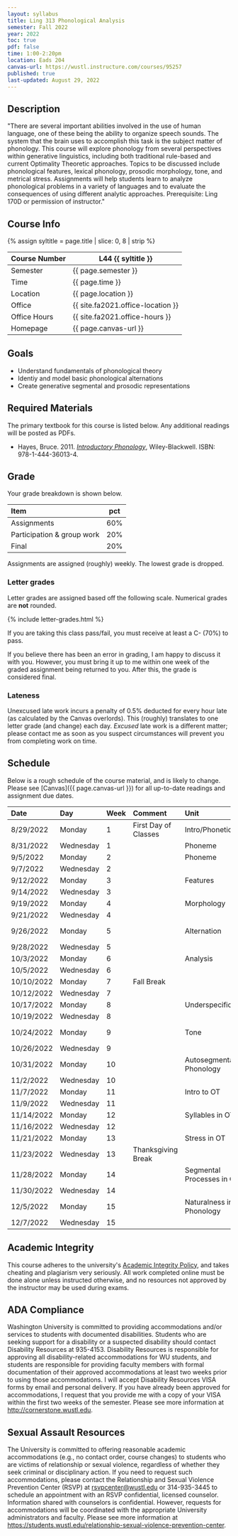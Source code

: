 ```yaml
---
layout: syllabus
title: Ling 313 Phonological Analysis
semester: Fall 2022
year: 2022
toc: true
pdf: false
time: 1:00-2:20pm
location: Eads 204
canvas-url: https://wustl.instructure.com/courses/95257
published: true
last-updated: August 29, 2022
---
```


## Description

"There are several important abilities involved in the use of human language, one of these being the ability to organize speech sounds. The system that the brain uses to accomplish this task is the subject matter of phonology. This course will explore phonology from several perspectives within generative linguistics, including both traditional rule-based and current Optimality Theoretic approaches. Topics to be discussed include phonological features, lexical phonology, prosodic morphology, tone, and metrical stress. Assignments will help students learn to analyze phonological problems in a variety of languages and to evaluate the consequences of using different analytic approaches. Prerequisite: Ling 170D or permission of instructor."

## Course Info

{% assign syltitle = page.title | slice: 0, 8 | strip %}

| Course Number | L44 {{ syltitle }}                          |
|---------------|---------------------------------------------|
| Semester      | {{ page.semester }}                         |
| Time          | {{ page.time }}                             |
| Location      | {{ page.location }}                         |
| Office        | {{ site.fa2021.office-location }}           |
| Office Hours  | {{ site.fa2021.office-hours }}              | 
| Homepage      | {{ page.canvas-url }}                       | 

## Goals

* Understand fundamentals of phonological theory
* Identiy and model basic phonological alternations
* Create generative segmental and prosodic representations

## Required Materials

The primary textbook for this course is listed below. Any additional readings will be posted as PDFs.

* Hayes, Bruce. 2011. [*Introductory Phonology*](https://www.wiley.com/en-us/Introductory+Phonology-p-9781444360134), Wiley-Blackwell. ISBN: 978-1-444-36013-4.

## Grade

Your grade breakdown is shown below.

| Item                       | pct |
| :------------------------- | --- |
| Assignments                | 60% |
| Participation & group work | 20% |
| Final                      | 20% |

Assignments are assigned (roughly) weekly. The lowest grade is dropped. 

### Letter grades

Letter grades are assigned based off the following scale. Numerical grades are **not** rounded. 

{% include letter-grades.html %}

If you are taking this class pass/fail, you must receive at least a C- (70%) to pass. 

If you believe there has been an error in grading, I am happy to discuss it with you. However, you must bring it up to me within one week of the graded assignment being returned to you. After this, the grade is considered final. 

### Lateness

Unexcused late work incurs a penalty of 0.5% deducted for every hour late (as calculated by the Canvas overlords). This (roughly) translates to one letter grade (and change) each day. *Excused* late work is a different matter; please contact me as soon as you suspect circumstances will prevent you from completing work on time. 

## Schedule

Below is a rough schedule of the course material, and is likely to change. Please see [Canvas]({{ page.canvas-url }}) for all up-to-date readings and assignment due dates. 

| Date       | Day       | Week | Comment              | Unit                      | Reading        |
| :--------- | :-------- | :--- | :------------------- | :------------------------ | :------------- |
| 8/29/2022  | Monday    | 1    | First Day of Classes | Intro/Phonetics           | Hayes 1/2      |
| 8/31/2022  | Wednesday | 1    |                      | Phoneme                   |                |
| 9/5/2022   | Monday    | 2    |                      | Phoneme                   | Hayes 3        |
| 9/7/2022   | Wednesday | 2    |                      |                           |                |
| 9/12/2022  | Monday    | 3    |                      | Features                  | Hayes 4        |
| 9/14/2022  | Wednesday | 3    |                      |                           |                |
| 9/19/2022  | Monday    | 4    |                      | Morphology                | Hayes 5        |
| 9/21/2022  | Wednesday | 4    |                      |                           |                |
| 9/26/2022  | Monday    | 5    |                      | Alternation               | Hayes 6 / 7    |
| 9/28/2022  | Wednesday | 5    |                      |                           |                |
| 10/3/2022  | Monday    | 6    |                      | Analysis                  | Hayes 8        |
| 10/5/2022  | Wednesday | 6    |                      |                           |                |
| 10/10/2022 | Monday    | 7    | Fall Break           |                           |                |
| 10/12/2022 | Wednesday | 7    |                      |                           |                |
| 10/17/2022 | Monday    | 8    |                      | Underspecification        | TBD            |
| 10/19/2022 | Wednesday | 8    |                      |                           |                |
| 10/24/2022 | Monday    | 9    |                      | Tone                      | Hayes Tone/TBD |
| 10/26/2022 | Wednesday | 9    |                      |                           |                |
| 10/31/2022 | Monday    | 10   |                      | Autosegmental Phonology   | TBD            |
| 11/2/2022  | Wednesday | 10   |                      |                           |                |
| 11/7/2022  | Monday    | 11   |                      | Intro to OT               | TBD            |
| 11/9/2022  | Wednesday | 11   |                      |                           |                |
| 11/14/2022 | Monday    | 12   |                      | Syllables in OT           | TBD            |
| 11/16/2022 | Wednesday | 12   |                      |                           |                |
| 11/21/2022 | Monday    | 13   |                      | Stress in OT              |                |
| 11/23/2022 | Wednesday | 13   | Thanksgiving Break   |                           |                |
| 11/28/2022 | Monday    | 14   |                      | Segmental Processes in OT |                |
| 11/30/2022 | Wednesday | 14   |                      |                           |                |
| 12/5/2022  | Monday    | 15   |                      | Naturalness in Phonology  |                |
| 12/7/2022  | Wednesday | 15   |                      |                           |                |	


## Academic Integrity

This course adheres to the university's [Academic Integrity Policy](https://studentconduct.wustl.edu/academic-integrity), and takes cheating and plagiarism very seriously. All work completed online must be done alone unless instructed otherwise, and no resources not approved by the instructor may be used during exams.  

## ADA Compliance

Washington University is committed to providing accommodations and/or services to students with documented disabilities. Students who are seeking support for a disability or a suspected disability should contact Disability Resources at 935-4153. Disability Resources is responsible for approving all disability-related accommodations for WU students, and students are responsible for providing faculty members with formal documentation of their approved accommodations at least two weeks prior to using those accommodations. I will accept Disability Resources VISA forms by email and personal delivery. If you have already been approved for accommodations, I request that you provide me with a copy of your VISA within the first two weeks of the semester. Please see more information at <http://cornerstone.wustl.edu>. 

## Sexual Assault Resources

The University is committed to offering reasonable academic accommodations (e.g., no contact order, course changes) to students who are victims of relationship or sexual violence, regardless of whether they seek criminal or disciplinary action.  If you need to request such accommodations, please contact the Relationship and Sexual Violence Prevention Center (RSVP) at rsvpcenter@wustl.edu or 314-935-3445 to schedule an appointment with an RSVP confidential, licensed counselor. Information shared with counselors is confidential. However, requests for accommodations will be coordinated with the appropriate University administrators and faculty. Please see more information at <https://students.wustl.edu/relationship-sexual-violence-prevention-center>.